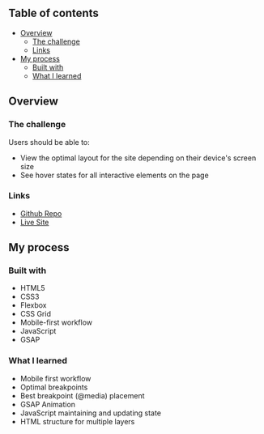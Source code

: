 ## Table of contents

-   [Overview](#overview)
    -   [The challenge](#the-challenge)
    -   [Links](#links)
-   [My process](#my-process)
    -   [Built with](#built-with)
    -   [What I learned](#what-i-learned)

## Overview

### The challenge

Users should be able to:

-   View the optimal layout for the site depending on their device's screen size
-   See hover states for all interactive elements on the page

### Links

-   [Github Repo](https://github.com/kyle4real/Insure-Landing-Page/)
-   [Live Site](https://kyle4real.github.io/Insure-Landing-Page/)

## My process

### Built with

-   HTML5
-   CSS3
-   Flexbox
-   CSS Grid
-   Mobile-first workflow
-   JavaScript
-   GSAP

### What I learned

-   Mobile first workflow
-   Optimal breakpoints
-   Best breakpoint (@media) placement
-   GSAP Animation
-   JavaScript maintaining and updating state
-   HTML structure for multiple layers
